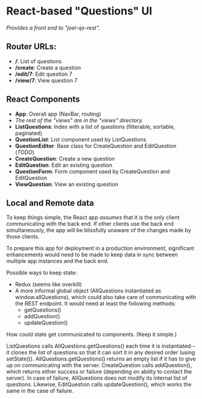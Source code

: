 # React-based "Questions" UI

*Provides a front end to "joel-qs-rest".*


## Router URLs:

- **/**: List of questions
- **/create**: Create a question
- **/edit/7**: Edit question 7
- **/view/7**: View question 7


## React Components

- **App**: Overall app (NavBar, routing)
- _The rest of the "views" are in the "views" directory._
- **ListQuestions**: Index with a list of questions (filterable, sortable, paginated)
- **QuestionList**: List component used by ListQuestions
- **QuestionEditor**: Base class for CreateQuestion and EditQuestion (*TODO*)
- **CreateQuestion**: Create a new question
- **EditQuestion**: Edit an existing question
- **QuestionForm**: Form component used by CreateQuestion and EditQuestion
- **ViewQuestion**: View an existing question



## Local and Remote data

To keep things simple, the React app _assumes_ that it is the only client communicating with the back end. If other clients use the back end simultaneously, the app will be blissfully unaware of the changes made by those clients.

To prepare this app for deployment in a production environment, significant enhancements would need to be made to keep data in sync between multiple app instances and the back end.

Possible ways to keep state:

- Redux (seems like overkill)
- A more informal global object (AllQuestions instantiated as window.allQuestions), which could also take care of communicating with the REST endpoint. It would need at least the following methods:
  - getQuestions()
  - addQuestion()
  - updateQuestion()

How could state get communicated to components. (Keep it simple.)

ListQuestions calls AllQuestions.getQuestions() each time it is instantiated--it clones the list of questions so that it can sort it in any desired order (using setState()). AllQuestions.getQuestions() returns an empty list if it has to give up on communicating with the server. CreateQuestion calls addQuestion(), which returns either success or failure (depending on ability to contact the server). In case of failure, AllQuestions does not modify its internal list of questions. Likewise, EditQuestion calls updateQuestion(), which works the same in the case of failure.
